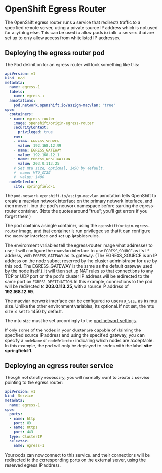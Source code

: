 # OpenShift Egress Router

The OpenShift egress router runs a service that redirects traffic to a
specified remote server, using a private source IP address which is
not used for anything else. This can be used to allow pods to talk to
servers that are set up to only allow access from whitelisted IP
addresses.

## Deploying the egress router pod

The Pod definition for an egress router will look something like this:

```yaml
apiVersion: v1
kind: Pod
metadata:
  name: egress-1
  labels:
    name: egress-1
  annotations:
    pod.network.openshift.io/assign-macvlan: "true"
spec:
  containers:
  - name: egress-router
    image: openshift/origin-egress-router
    securityContext:
      privileged: true
    env:
    - name: EGRESS_SOURCE
      value: 192.168.12.99
    - name: EGRESS_GATEWAY
      value: 192.168.12.1
    - name: EGRESS_DESTINATION
      value: 203.0.113.25
    # Set mtu size, optional, 1450 by default.
    #- name: MTU_SIZE
    #  value: 1400
  nodeSelector:
    site: springfield-1
```

The `pod.network.openshift.io/assign-macvlan` annotation tells
OpenShift to create a macvlan network interface on the primary network
interface, and then move it into the pod's network namespace before
starting the egress-router container. (Note the quotes around "true";
you'll get errors if you forget them.)

The pod contains a single container, using the
`openshift/origin-egress-router` image, and that container is run
privileged so that it can configure the macvlan interface and set up
iptables rules.

The environment variables tell the egress-router image what addresses
to use; it will configure the macvlan interface to use `EGRESS_SOURCE`
as its IP address, with `EGRESS_GATEWAY` as its gateway. (The
EGRESS_SOURCE is an IP address on the node subnet reserved by the
cluster administrator for use by this pod. The EGRESS_GATEWAY is the
same as the default gateway used by the node itself.). It will then
set up NAT rules so that connections to any TCP or UDP port on the
pod's cluster IP address will be redirected to the same port on
`EGRESS_DESTINATION`. In this example, connections to the pod will be
redirected to **203.0.113.25**, with a source IP address of
**192.168.12.99**.

The macvlan network interface can be configured to use `MTU_SIZE`
as its mtu size. Unlike the other environment variables, Its optional.
If not set, the mtu size is set to 1450 by default.

The mtu size must be set accordingly to the
[pod network settings](https://docs.openshift.org/latest/install_config/configuring_sdn.html#configuring-the-pod-network-on-nodes).

If only some of the nodes in your cluster are capable of claiming the
specified source IP address and using the specified gateway, you can
specify a `nodeName` or `nodeSelector` indicating which nodes are
acceptable. In this example, the pod will only be deployed to nodes
with the label **site: springfield-1**.

## Deploying an egress router service

Though not strictly necessary, you will normally want to create a
service pointing to the egress router:

```yaml
apiVersion: v1
kind: Service
metadata:
  name: egress-1
spec:
  ports:
  - name: http
    port: 80
  - name: https
    port: 443
  type: ClusterIP
  selector:
    name: egress-1
```

Your pods can now connect to this service, and their connections will
be redirected to the corresponding ports on the external server, using
the reserved egress IP address.
